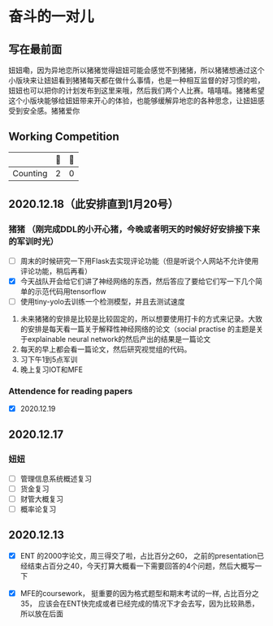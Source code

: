 # 奋斗的一对儿

## 写在最前面

妞妞嘞，因为异地恋所以猪猪觉得妞妞可能会感觉不到猪猪，所以猪猪想通过这个小版块来让妞妞看到猪猪每天都在做什么事情，也是一种相互监督的好习惯的啦，妞妞也可以把你的计划发布到这里来哦，然后我们两个人比赛。嘻嘻嘻。猪猪希望这个小版块能够给妞妞带来开心的体验，也能够缓解异地恋的各种思念，让妞妞感受到安全感。猪猪爱你

## Working Competition

|          | 🐷    | 👶    |
| -------- | ---- | ---- |
| Counting | 2    | 0    |

## 2020.12.18（此安排直到1月20号）

### 猪猪 （刚完成DDL的小开心猪，今晚或者明天的时候好好安排接下来的军训时光）

- [ ] 周末的时候研究一下用Flask去实现评论功能（但是听说个人网站不允许使用评论功能，稍后再看）
- [x] 今天战队开会给它们讲了神经网络的东西，然后答应了要给它们写一下几个简单的示范代码用tensorflow
- [ ] 使用tiny-yolo去训练一个检测模型，并且去测试速度

1. 未来猪猪的安排是比较是比较固定的，所以想要使用打卡的方式来记录。大致的安排是每天看一篇关于解释性神经网络的论文（social practise 的主题是关于explainable neural network的然后产出的结果是一篇论文
2. 每天的早上都会看一篇论文，然后研究视觉组的代码。
3. 习下午1到5点军训
4. 晚上复习IOT和MFE

### Attendence for reading papers

- [x] 2020.12.19

## 2020.12.17

### 妞妞         

- [ ] 管理信息系统概述复习
- [ ] 货金复习
- [ ] 财管大概复习
- [ ] 概率论复习

## 2020.12.13

- [x] ENT 的2000字论文，周三得交了啦，占比百分之60， 之前的presentation已经结束占百分之40，今天打算大概看一下需要回答的4个问题，然后大概写一下
- [x] MFE的coursework， 挺重要的因为格式题型和期末考试的一样, 占比百分之35， 应该会在ENT快完成或者已经完成的情况下才会去写，因为比较熟悉，所以放在后面





